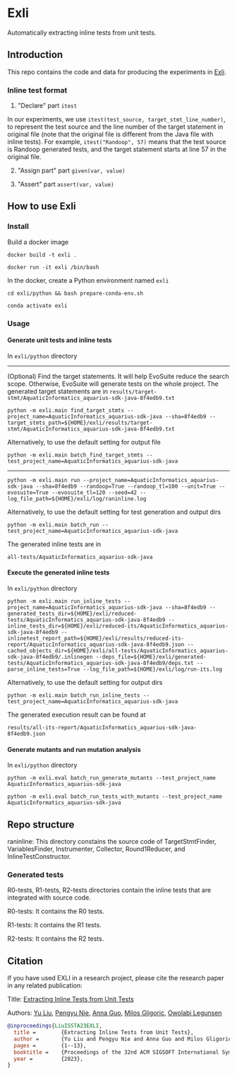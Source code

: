 # Exli
Automatically extracting inline tests from unit tests.

## Introduction
This repo contains the code and data for producing the experiments in [Exli][paper-url].

### Inline test format
1. "Declare" part
`itest`

In our experiments, we use `itest(test_source, target_stmt_line_number)`, to represent the test source and the line number of the target statement in original file (note that the original file is different from the Java file with inline tests).
For example, `itest("Randoop", 57)` means that the test source is Randoop generated tests, and the target statement starts at line 57 in the original file.

2. "Assign part" part
`given(var, value)`

3. "Assert" part
`assert(var, value)`


## How to use Exli
### Install
Build a docker image

`docker build -t exli .`

`docker run -it exli /bin/bash`


In the docker, create a Python environment named `exli`

`cd exli/python && bash prepare-conda-env.sh`

`conda activate exli`


### Usage

#### Generate unit tests and inline tests

In `exli/python` directory

-----
(Optional) Find the target statements. It will help EvoSuite reduce the search scope. Otherwise, EvoSuite will generate tests on the whole project. The generated target statements are in `results/target-stmt/AquaticInformatics_aquarius-sdk-java-8f4edb9.txt`

`python -m exli.main find_target_stmts --project_name=AquaticInformatics_aquarius-sdk-java --sha=8f4edb9 --target_stmts_path=${HOME}/exli/results/target-stmt/AquaticInformatics_aquarius-sdk-java-8f4edb9.txt`

Alternatively, to use the default setting for output file

`python -m exli.main batch_find_target_stmts --test_project_name=AquaticInformatics_aquarius-sdk-java`

-----

`python -m exli.main run --project_name=AquaticInformatics_aquarius-sdk-java --sha=8f4edb9 --randoop=True --randoop_tl=100 --unit=True --evosuite=True --evosuite_tl=120 --seed=42 --log_file_path=${HOME}/exli/log/raninline.log`

Alternatively, to use the default setting for test generation and output dirs

`python -m exli.main batch_run --test_project_name=AquaticInformatics_aquarius-sdk-java`

The generated inline tests are in 

`all-tests/AquaticInformatics_aquarius-sdk-java`

#### Execute the generated inline tests

In `exli/python` directory

`python -m exli.main run_inline_tests --project_name=AquaticInformatics_aquarius-sdk-java --sha=8f4edb9 --generated_tests_dir=${HOME}/exli/reduced-tests/AquaticInformatics_aquarius-sdk-java-8f4edb9 --inline_tests_dir=${HOME}/exli/reduced-its/AquaticInformatics_aquarius-sdk-java-8f4edb9 --inlinetest_report_path=${HOME}/exli/results/reduced-its-report/AquaticInformatics_aquarius-sdk-java-8f4edb9.json --cached_objects_dir=${HOME}/exli/all-tests/AquaticInformatics_aquarius-sdk-java-8f4edb9/.inlinegen --deps_file=${HOME}/exli/generated-tests/AquaticInformatics_aquarius-sdk-java-8f4edb9/deps.txt --parse_inline_tests=True --log_file_path=${HOME}/exli/log/run-its.log`

Alternatively, to use the default setting for output dirs

`python -m exli.main batch_run_inline_tests --test_project_name=AquaticInformatics_aquarius-sdk-java`

The generated execution result can be found at

`results/all-its-report/AquaticInformatics_aquarius-sdk-java-8f4edb9.json`

#### Generate mutants and run mutation analysis

In `exli/python` directory

`python -m exli.eval batch_run_generate_mutants --test_project_name AquaticInformatics_aquarius-sdk-java`

`python -m exli.eval batch_run_tests_with_mutants --test_project_name AquaticInformatics_aquarius-sdk-java`

## Repo structure
raninline: This directory constains the source code of TargetStmtFinder, VariablesFinder,
Instrumenter, Collector, Round1Reducer, and InlineTestConstructor.

### Generated tests
R0-tests, R1-tests, R2-tests directories contain the inline tests that
are integrated with source code.

R0-tests: It contains the R0 tests.

R1-tests: It contains the R1 tests.

R2-tests: It contains the R2 tests.


## Citation
If you have used EXLI in a research project, please cite the research paper in any related publication:

Title: [Extracting Inline Tests from Unit Tests](https://dl.acm.org/doi/abs/10.1145/3597926.3598149)

Authors: [Yu Liu](https://sweetstreet.github.io/), [Pengyu Nie](https://pengyunie.github.io/), [Anna Guo](https://www.linkedin.com/in/anna-y-guo/), [Milos Gligoric](http://users.ece.utexas.edu/~gligoric/), [Owolabi Legunsen](https://mir.cs.illinois.edu/legunsen/)

```bibtex
@inproceedings{LiuISSTA23EXLI,
  title =        {Extracting Inline Tests from Unit Tests},
  author =       {Yu Liu and Pengyu Nie and Anna Guo and Milos Gligoric and Owolabi Legunsen},
  pages =        {1--13},
  booktitle =    {Proceedings of the 32nd ACM SIGSOFT International Symposium on Software Testing and Analysis},
  year =         {2023},
}
```

[paper-url]: https://dl.acm.org/doi/10.1145/3597926.3598149